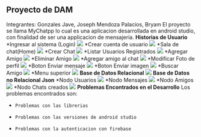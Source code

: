 ## **Proyecto de DAM**
Integrantes:
Gonzales Jave, Joseph
Mendoza Palacios, Bryam
El proyecto se llama MyChatpp lo cual es una aplicacion desarrollada en android studio, con finalidad de ser una applicacion de mensajeria.
**Historias de Usuario**
*Ingresar al sistema (Login)
![](https://i.imgur.com/Wgiaaji.png)
*Crear cuenta de usuario
![](https://i.imgur.com/GXm6fER.png)
*Sala de chat(Home)
![](https://i.imgur.com/MLROmoz.png)
*Crear Chat
![](https://i.imgur.com/wnvqt7P.png)
*Listar Usuarios Registrados
![](https://i.imgur.com/b26rzAz.png)
*Agregar Amigo
![](https://i.imgur.com/kqK7eMi.png)
*Eliminar Amigo
![](https://i.imgur.com/T4xqf96.png)
*Agregar amigo al chat
![](https://i.imgur.com/EZ0kKBg.png)
*Modificar Foto de perfil
![](https://i.imgur.com/GuSUFfi.png)
*Boton Enviar mensaje
![](https://i.imgur.com/RDEkzZh.png)
*Boton Enviar imagen
![](https://i.imgur.com/2pge6hw.png)
*Buscar Amigo
![](https://i.imgur.com/hM2YUd1.png)
*Menu superior
![](https://i.imgur.com/l94VTwH.png)
**Base de Datos Relacional**
![](https://i.imgur.com/NQR9aBR.png)
**Base de Datos no Relacional Json**
*Nodo Usuarios
![](https://i.imgur.com/xtbkUtG.png)
*Nodo Mensajes
![](https://i.imgur.com/OFCccs3.png)
*Nodo Amigos
![](https://i.imgur.com/xzWvKnT.png)
*Nodo Chats creados
![](https://i.imgur.com/5TWEDhr.png)
**Problemas Encontrados en el Desarrollo**
Los problemas encontrados son:
*     Problemas con las librerias 
*     Problemas con las versiones de android studio
*     Problemas con la autenticacion con firebase



